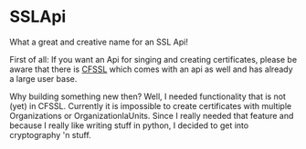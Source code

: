 # SSLApi

What a great and creative name for an SSL Api!

First of all: If you want an Api for singing and creating certificates, please be aware that there is [CFSSL](https://github.com/cloudflare/cfssl) which comes with an api as well and has already a large user base.

Why building something new then? Well, I needed functionality that is not (yet) in CFSSL. Currently it is impossible to create certificates with multiple Organizations or OrganizationlaUnits. Since I really needed that feature and because I really like writing stuff in python, I decided to get into cryptography 'n stuff.


